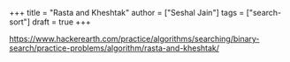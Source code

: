 +++
title = "Rasta and Kheshtak"
author = ["Seshal Jain"]
tags = ["search-sort"]
draft = true
+++

<https://www.hackerearth.com/practice/algorithms/searching/binary-search/practice-problems/algorithm/rasta-and-kheshtak/>
